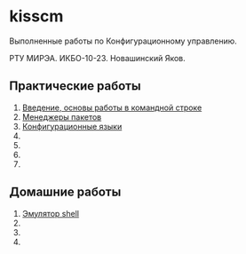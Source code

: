 # kisscm
Выполненные работы по Конфигурационному управлению.

РТУ МИРЭА. ИКБО-10-23. Новашинский Яков.

## Практические работы

1. [Введение, основы работы в командной строке](prac1/prac1.md)
2. [Менеджеры пакетов](prac2/prac2.md)
3. [Конфигурационные языки](prac3/prac3.md)
4. 
5.
6.
7.  

## Домашние работы

1. [Эмулятор shell](https://github.com/DefriDwamn/cpp-terminal)
2. 
3.
4. 
